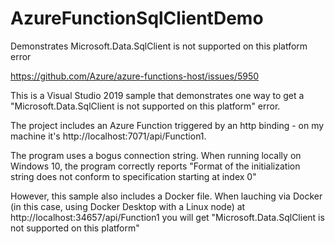 # AzureFunctionSqlClientDemo
Demonstrates Microsoft.Data.SqlClient is not supported on this platform error

https://github.com/Azure/azure-functions-host/issues/5950

This is a Visual Studio 2019 sample that demonstrates one way to get a "Microsoft.Data.SqlClient is not supported on this platform" error.

The project includes an Azure Function triggered by an http binding - on my machine it's http://localhost:7071/api/Function1.

The program uses a bogus connection string. When running locally on Windows 10, the program correctly reports "Format of the initialization string does not conform to specification starting at index 0"

However, this sample also includes a Docker file. When lauching via Docker (in this case, using Docker Desktop with a Linux node) at http://localhost:34657/api/Function1 you will get "Microsoft.Data.SqlClient is not supported on this platform" 
